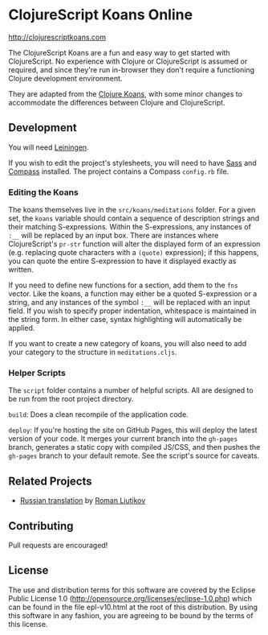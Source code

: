 ClojureScript Koans Online
==========================
http://clojurescriptkoans.com

The ClojureScript Koans are a fun and easy way to get started with ClojureScript. No experience with Clojure or ClojureScript is assumed or required, and since they're run in-browser they don't require a functioning Clojure development environment.

They are adapted from the [Clojure Koans](http://clojurekoans.com), with some minor changes to accommodate the differences between Clojure and ClojureScript.


Development
-----------
You will need [Leiningen](http://leiningen.org).

If you wish to edit the project's stylesheets, you will need to have [Sass](http://sass-lang.com) and [Compass](http://compass-style.org) installed. The project contains a Compass `config.rb` file.

### Editing the Koans
The koans themselves live in the `src/koans/meditations` folder. For a given set, the `koans` variable should contain a sequence of description strings and their matching S-expressions. Within the S-expressions, any instances of `:__` will be replaced by an input box. There are instances where ClojureScript's `pr-str` function will alter the displayed form of an expression (e.g. replacing quote characters with a `(quote)` expression); if this happens, you can quote the entire S-expression to have it displayed exactly as written.

If you need to define new functions for a section, add them to the `fns` vector. Like the koans, a function may either be a quoted S-expression or a string, and any instances of the symbol `:__` will be replaced with an input field. If you wish to specify proper indentation, whitespace is maintained in the string form. In either case, syntax highlighting will automatically be applied.

If you want to create a new category of koans, you will also need to add your category to the structure in `meditations.cljs`.


### Helper Scripts
The `script` folder contains a number of helpful scripts. All are designed to be run from the root project directory.

`build`: Does a clean recompile of the application code.

`deploy`: If you're hosting the site on GitHub Pages, this will deploy the latest version of your code. It merges your current branch into the `gh-pages` branch, generates a static copy with compiled JS/CSS, and then pushes the `gh-pages` branch to your default remote. See the script's source for caveats.


Related Projects
----------------
* [Russian translation](https://clojurescript.ru/koans/) by [Roman Liutikov](https://github.com/roman01la)


Contributing
------------
Pull requests are encouraged!


License
-------
The use and distribution terms for this software are covered by the Eclipse Public License 1.0 (http://opensource.org/licenses/eclipse-1.0.php) which can be found in the file epl-v10.html at the root of this distribution. By using this software in any fashion, you are agreeing to be bound by the terms of this license.
